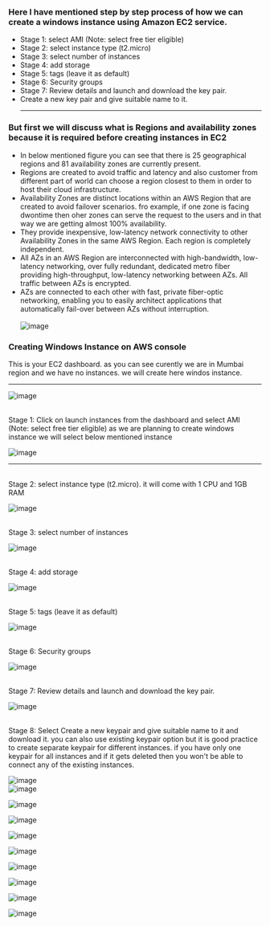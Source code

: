 ### Here I have mentioned step by step process of how we can create a windows instance using Amazon EC2 service.

- Stage 1: select AMI (Note: select free tier eligible) </br>
- Stage 2: select instance type (t2.micro) </br>
- Stage 3: select number of instances </br>
- Stage 4: add storage </br>
- Stage 5: tags (leave it as default) </br>
- Stage 6: Security groups </br>
- Stage 7:  Review details and launch and download the key pair. </br>
- Create a new key pair and give suitable name to it. <hr>

### But first we will discuss what is Regions and availability zones because it is required before creating instances in EC2

- In below mentioned figure you can see that there is 25 geographical regions and 81 availability zones are currently present. 
- Regions are created to avoid traffic and latency and also customer from different part of world can choose a region closest to them in order to host their cloud infrastructure.
- Availability Zones are distinct locations within an AWS Region that are created to avoid failover scenarios. fro example, if one zone is facing dwontime then oher zones can serve the request to the users and in that way we are getting almost 100% availability.
- They provide inexpensive, low-latency network connectivity to other Availability Zones in the same AWS Region. Each region is completely independent. 
- All AZs in an AWS Region are interconnected with high-bandwidth, low-latency networking, over fully redundant, dedicated metro fiber providing high-throughput, low-latency networking between AZs. All traffic between AZs is encrypted. 
- AZs are connected to each other with fast, private fiber-optic networking, enabling you to easily architect applications that automatically fail-over between AZs without interruption.<br><br>
![image](https://user-images.githubusercontent.com/83777309/130329084-c567ea7e-9a63-47d4-b750-0ce2fd15b915.png)

### Creating Windows Instance on AWS console

This is your EC2 dashboard. as you can see curently we are in Mumbai region and we have no instances. we will create here windos instance.<hr>
![image](https://user-images.githubusercontent.com/83777309/130415165-3fe9e3f6-8b3c-48f1-bc55-a7e1a9f42b9b.png)

<br>Stage 1: Click on launch instances from the dashboard and select AMI (Note: select free tier eligible) as we are planning to create windows instance we will select below mentioned instance </br>

![image](https://user-images.githubusercontent.com/83777309/130414809-5ea0d9e8-795c-46b1-b606-9604e4ce5c78.png)<hr>

<br>Stage 2: select instance type (t2.micro). it will come with 1 CPU and 1GB RAM

![image](https://user-images.githubusercontent.com/83777309/130415688-562bc2f4-8c88-4824-b1a9-eb71b4b5a8c8.png)<br>

<br>Stage 3: select number of instances

![image](https://user-images.githubusercontent.com/83777309/130415908-bebd01fb-3c96-44ec-9d44-0179ecbeb266.png)<br>

<br>Stage 4: add storage

![image](https://user-images.githubusercontent.com/83777309/130415999-ed670532-5c3d-4a03-a524-bd592d4211b2.png)<br>

<br>Stage 5: tags (leave it as default)

![image](https://user-images.githubusercontent.com/83777309/130416076-d647c8e5-1c7c-459b-a218-ce79c4b59928.png)<br>

<br>Stage 6: Security groups

![image](https://user-images.githubusercontent.com/83777309/130416162-1639cfca-8880-43e0-b0a2-7d3657d95c5a.png)<br>

<br>Stage 7: Review details and launch and download the key pair.

![image](https://user-images.githubusercontent.com/83777309/130416263-ffa60197-09f1-4aca-886c-689366d87571.png)<br>

<br>Stage 8: Select Create a new keypair and give suitable name to it and download it. you can also use existing keypair option but it is good practice to create separate keypair for different instances. if you have only one keypair for all instances and if it gets deleted then you won't be able to connect any of the existing instances.

![image](https://user-images.githubusercontent.com/83777309/130416360-08a40c4f-c2df-4c19-9dcf-6be4914a206c.png)<br>
![image](https://user-images.githubusercontent.com/83777309/130416560-702bef81-58a5-4453-9216-7afe500c6bc4.png)<br>

![image](https://user-images.githubusercontent.com/83777309/130416623-fc1750bd-f01b-40a6-a053-139180e82630.png)<br>

![image](https://user-images.githubusercontent.com/83777309/130416723-40878f66-f7b0-4f3f-b533-c0fb8aa1391f.png)<br>

![image](https://user-images.githubusercontent.com/83777309/130416806-3e407dad-e64c-4019-982a-7d14fa309424.png)<br>

![image](https://user-images.githubusercontent.com/83777309/130416877-2c36578e-e234-4553-ae0d-1cb2877754d0.png)<br>

![image](https://user-images.githubusercontent.com/83777309/130416921-38dbf6e7-11e1-42a2-aafa-bfe2d5b6233e.png)<br>

![image](https://user-images.githubusercontent.com/83777309/130417218-50e0d687-a454-4496-8642-e5294dbe10ba.png)<br>

![image](https://user-images.githubusercontent.com/83777309/130417304-f1321134-cc48-47e1-9ec9-b210bd643d13.png)<br>

![image](https://user-images.githubusercontent.com/83777309/130417685-2c334a20-75e6-41e5-825f-999fbfad6806.png)<br>


















